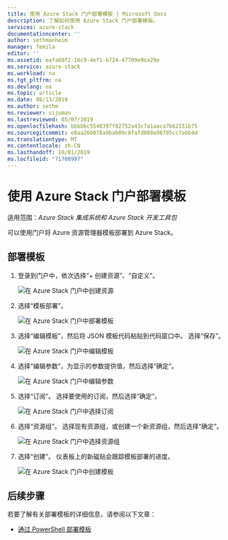```yaml
---
title: 使用 Azure Stack 门户部署模板 | Microsoft Docs
description: 了解如何使用 Azure Stack 门户部署模板。
services: azure-stack
documentationcenter: ''
author: sethmanheim
manager: femila
editor: ''
ms.assetid: eafa60f2-16c9-4ef1-b724-47709e9ea29e
ms.service: azure-stack
ms.workload: na
ms.tgt_pltfrm: na
ms.devlang: na
ms.topic: article
ms.date: 08/13/2019
ms.author: sethm
ms.reviewer: sijuman
ms.lastreviewed: 05/07/2019
ms.openlocfilehash: bbbbbc5548397f82752a43c7a1aaca7b62151b75
ms.sourcegitcommit: e8aa26b078a9bab09c8fafd888a96785cc7abb4d
ms.translationtype: MT
ms.contentlocale: zh-CN
ms.lasthandoff: 10/01/2019
ms.locfileid: "71708997"
---
```

# <a name="deploy-a-template-using-the-portal-in-azure-stack"></a>使用 Azure Stack 门户部署模板

适用范围：*Azure Stack 集成系统和 Azure Stack 开发工具包*

可以使用门户将 Azure 资源管理器模板部署到 Azure Stack。

## <a name="to-deploy-a-template"></a>部署模板

1. 登录到门户中，依次选择“+ 创建资源”、“自定义”。

   ![在 Azure Stack 门户中创建资源](media/azure-stack-deploy-template-portal/template-deploy1.png)

1. 选择“模板部署”。

   ![在 Azure Stack 门户中部署模板](media/azure-stack-deploy-template-portal/template-deploy2.png)

1. 选择“编辑模板”，然后将 JSON 模板代码粘贴到代码窗口中。 选择“保存”。

   ![在 Azure Stack 门户中编辑模板](media/azure-stack-deploy-template-portal/template-deploy3.png)

1. 选择“编辑参数”，为显示的参数提供值，然后选择“确定”。

   ![在 Azure Stack 门户中编辑参数](media/azure-stack-deploy-template-portal/template-deploy4.png)

1. 选择“订阅”。 选择要使用的订阅，然后选择“确定”。

   ![在 Azure Stack 门户中选择订阅](media/azure-stack-deploy-template-portal/template-deploy5.png)

1. 选择“资源组”。 选择现有资源组，或创建一个新资源组，然后选择“确定”。

   ![在 Azure Stack 门户中选择资源组](media/azure-stack-deploy-template-portal/template-deploy6.png)

1. 选择“创建”。 仪表板上的新磁贴会跟踪模板部署的进度。

   ![在 Azure Stack 门户中创建模板](media/azure-stack-deploy-template-portal/template-deploy7.png)

## <a name="next-steps"></a>后续步骤

若要了解有关部署模板的详细信息，请参阅以下文章：

- [通过 PowerShell 部署模板](azure-stack-deploy-template-powershell.md)
